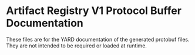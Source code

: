 # Artifact Registry V1 Protocol Buffer Documentation

These files are for the YARD documentation of the generated protobuf files.
They are not intended to be required or loaded at runtime.
